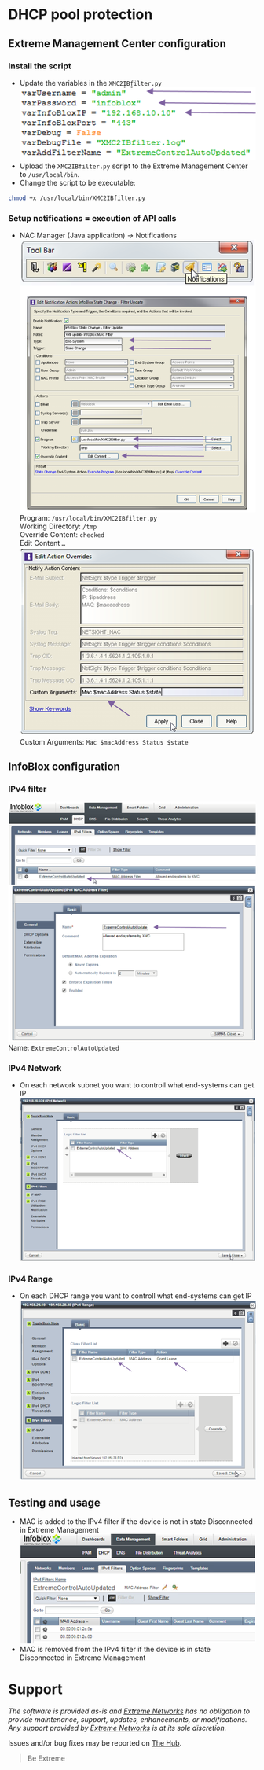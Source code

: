 # DHCP pool protection

## Extreme Management Center configuration

### Install the script
* Update the variables in the `XMC2IBfilter.py`  
![XMC2IBfilter-setup](XMC2IBfilter-setup.png)  
* Upload the `XMC2IBfilter.py` script to the Extreme Management Center to `/usr/local/bin`.
* Change the script to be executable:
```Bash
chmod +x /usr/local/bin/XMC2IBfilter.py
```

### Setup notifications = execution of API calls
* NAC Manager (Java application) -> Notifications  
![XMC2IBfilter-Notification](XMC2IBfilter-Notification.png)  
Program: `/usr/local/bin/XMC2IBfilter.py`  
Working Directory: `/tmp`  
Override Content: `checked`  
Edit Content `…`  
![XMC2IBfilter-Notification-override](XMC2IBfilter-Notification-override.png)  
Custom Arguments: `Mac $macAddress Status $state`  

## InfoBlox configuration  

### IPv4 filter
![IB-IPfilter](IB-IPfilter.png)  
Name: `ExtremeControlAutoUpdated`

### IPv4 Network
* On each network subnet you want to controll what end-systems can get IP  
![IB-IPNetwork](IB-IPNetwork.png)  

### IPv4 Range
* On each DHCP range you want to controll what end-systems can get IP  
![IB-IPRange.png](IB-IPRange.png)

## Testing and usage
* MAC is added to the IPv4 filter if the device is not in state Disconnected in Extreme Management  
![IB-Works](IB-Works.png)  
* MAC is removed from the IPv4 filter if the device is in state Disconnected in Extreme Management

# Support
_The software is provided as-is and [Extreme Networks](http://www.extremenetworks.com/) has no obligation to provide maintenance, support, updates, enhancements, or modifications. Any support provided by [Extreme Networks](http://www.extremenetworks.com/) is at its sole discretion._

Issues and/or bug fixes may be reported on [The Hub](https://community.extremenetworks.com/extreme).

>Be Extreme